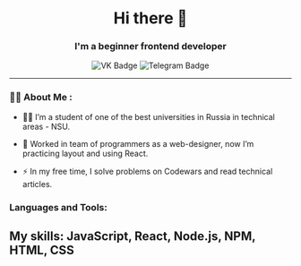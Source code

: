 
<div id="header" align="center">
  <h1>Hi there 👋</h1>
  <h3>I'm a beginner frontend developer</h2>
  <div id="badges">
    <img src="https://img.shields.io/badge/VK-blue?style=for-the-badge&logo=VK&logoColor=white" alt="VK Badge"/>
<!--     <img src="https://img.shields.io/badge/YouTube-red?style=for-the-badge&logo=youtube&logoColor=white" alt="Youtube Badge"/> -->
    <img src="https://img.shields.io/badge/Telegram-blue?style=for-the-badge&logo=telegram&logoColor=white" alt="Telegram Badge"/>
  </div>
</div>

---

### :woman_technologist: About Me :
- :woman_student: I’m a student of one of the best universities in Russia in technical areas - NSU.

- :art: Worked in team of programmers as a web-designer, now I’m practicing layout and using React.

- :zap: In my free time, I solve problems on Codewars and read technical articles.


<h3> Languages and Tools:</h3>
<h2>My skills: JavaScript, React, Node.js, NPM, HTML, CSS</h2>
<!--
**Anzhelikaa/Anzhelikaa** is a ✨ _special_ ✨ repository because its `README.md` (this file) appears on your GitHub profile.

Here are some ideas to get you started:

- 🔭 I’m currently working on ...
- 🌱 I’m currently learning ...
- 👯 I’m looking to collaborate on ...
- 🤔 I’m looking for help with ...
- 💬 Ask me about ...
- 📫 How to reach me: ...
- 😄 Pronouns: ...
- ⚡ Fun fact: ...
-->

